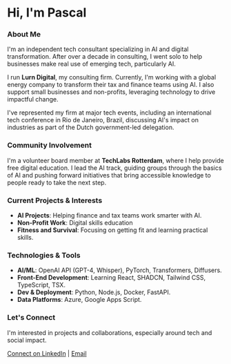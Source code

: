 # Hi, I'm Pascal

### About Me

I'm an independent tech consultant specializing in AI and digital transformation. After over a decade in consulting, I went solo to help businesses make real use of emerging tech, particularly AI.

I run **Lurn Digital**, my consulting firm. Currently, I'm working with a global energy company to transform their tax and finance teams using AI. I also support small businesses and non-profits, leveraging technology to drive impactful change.

I've represented my firm at major tech events, including an international tech conference in Rio de Janeiro, Brazil, discussing AI's impact on industries as part of the Dutch government-led delegation.

### Community Involvement

I'm a volunteer board member at **TechLabs Rotterdam**, where I help provide free digital education. I lead the AI track, guiding groups through the basics of AI and pushing forward initiatives that bring accessible knowledge to people ready to take the next step. 

### Current Projects & Interests

- **AI Projects**: Helping finance and tax teams work smarter with AI.
- **Non-Profit Work**: Digital skills education
- **Fitness and Survival**: Focusing on getting fit and learning practical skills.

### Technologies & Tools

- **AI/ML**: OpenAI API (GPT-4, Whisper), PyTorch, Transformers, Diffusers.
- **Front-End Development**: Learning React, SHADCN, Tailwind CSS, TypeScript, TSX.
- **Dev & Deployment**: Python, Node.js, Docker, FastAPI.
- **Data Platforms**: Azure, Google Apps Script.

### Let's Connect

I'm interested in projects and collaborations, especially around tech and social impact.

[Connect on LinkedIn](https://www.linkedin.com/in/pascal-lurndigital) | [Email](mailto:pascal@lurndigital.com)
